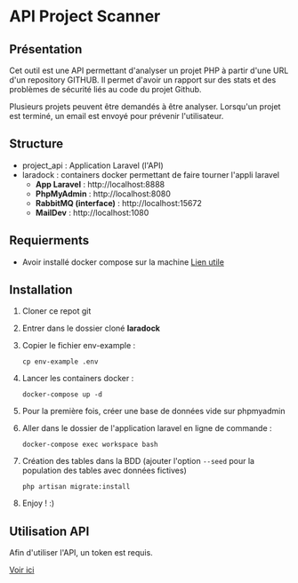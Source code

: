 # API Project Scanner

## Présentation
Cet outil est une API permettant d'analyser un projet PHP à partir d'une URL d'un repository GITHUB.
Il permet d'avoir un rapport sur des stats et des problèmes de sécurité liés au code du projet Github.

Plusieurs projets peuvent être demandés à être analyser. Lorsqu'un projet est terminé, un email est envoyé pour prévenir l'utilisateur.

## Structure

- project_api : Application Laravel (l'API)
- laradock : containers docker permettant de faire tourner l'appli laravel
	- **App Laravel** : http://localhost:8888
    - **PhpMyAdmin** : http://localhost:8080
    - **RabbitMQ (interface)** : http://localhost:15672
    - **MailDev** : http://localhost:1080


## Requierments 
- Avoir installé docker compose sur la machine [Lien utile](https://gist.githubusercontent.com/AlexBDev/8fd269c708bb0a1f892d98d02abb80e1/raw/0738610278b81de1c5052e77a1b35da59a9370e7/install_it.sh)

## Installation

1. Cloner ce repot git
2. Entrer dans le dossier cloné **laradock**
3. Copier le fichier env-example :
    ```
    cp env-example .env
    ```

4. Lancer les containers docker :
    ```
    docker-compose up -d
    ```

5. Pour la première fois, créer une base de données vide sur phpmyadmin

6. Aller dans le dossier de l'application laravel en ligne de commande : 
   ```
   docker-compose exec workspace bash
   ```
   
7. Création des tables dans la BDD (ajouter l'option `--seed` pour la population des tables avec données fictives)
    ```
    php artisan migrate:install
    ``` 

8. Enjoy ! :)


## Utilisation API

Afin d'utiliser l'API, un token est requis.

[Voir ici](./docs/API_Usage.md)


